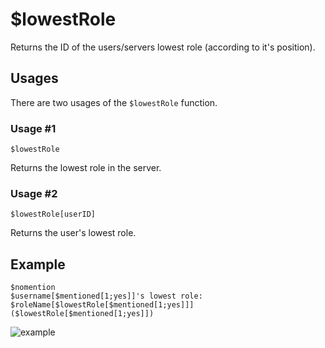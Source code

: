 # $lowestRole
Returns the ID of the users/servers lowest role (according to it's position).

## Usages
There are two usages of the `$lowestRole` function.

### Usage #1
```
$lowestRole
```
Returns the lowest role in the server.

### Usage #2
```
$lowestRole[userID]
```
Returns the user's lowest role.

## Example
```
$nomention
$username[$mentioned[1;yes]]'s lowest role: $roleName[$lowestRole[$mentioned[1;yes]]] ($lowestRole[$mentioned[1;yes]])
```

![example](https://user-images.githubusercontent.com/69215413/123518995-a523bd80-d676-11eb-94ce-3c08fa888464.png)
